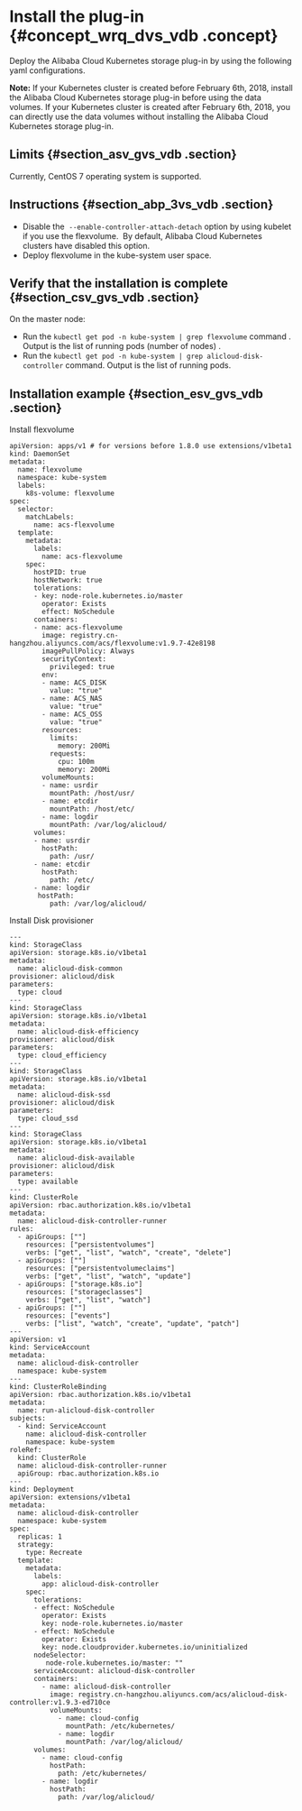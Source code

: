 # Install the plug-in {#concept_wrq_dvs_vdb .concept}

Deploy the Alibaba Cloud Kubernetes storage plug-in by using the following yaml configurations.

**Note:** If your Kubernetes cluster is created before February 6th, 2018, install the Alibaba Cloud Kubernetes storage plug-in before using the data volumes. If your Kubernetes cluster is created after February 6th, 2018, you can directly use the data volumes without installing the Alibaba Cloud Kubernetes storage plug-in.

## Limits {#section_asv_gvs_vdb .section}

Currently, CentOS 7 operating system is supported.

## Instructions {#section_abp_3vs_vdb .section}

-   Disable the  `--enable-controller-attach-detach` option by using kubelet if you use the flexvolume.  By default, Alibaba Cloud Kubernetes clusters have disabled this option.
-   Deploy flexvolume in the kube-system user space.

## Verify that the installation is complete {#section_csv_gvs_vdb .section}

On the master node:

-   Run the `kubectl get pod -n kube-system | grep flexvolume` command . Output is the list of running pods \(number of nodes\) .
-   Run the `kubectl get pod -n kube-system | grep alicloud-disk-controller` command. Output is the list of running pods.

## Installation example {#section_esv_gvs_vdb .section}

Install flexvolume

```
apiVersion: apps/v1 # for versions before 1.8.0 use extensions/v1beta1
kind: DaemonSet
metadata:
  name: flexvolume
  namespace: kube-system
  labels:
    k8s-volume: flexvolume
spec:
  selector:
    matchLabels:
      name: acs-flexvolume
  template:
    metadata:
      labels:
        name: acs-flexvolume
    spec:
      hostPID: true
      hostNetwork: true
      tolerations:
      - key: node-role.kubernetes.io/master
        operator: Exists
        effect: NoSchedule
      containers:
      - name: acs-flexvolume
        image: registry.cn-hangzhou.aliyuncs.com/acs/flexvolume:v1.9.7-42e8198
        imagePullPolicy: Always
        securityContext:
          privileged: true
        env:
        - name: ACS_DISK
          value: "true"
        - name: ACS_NAS
          value: "true"
        - name: ACS_OSS
          value: "true"
        resources:
          limits:
            memory: 200Mi
          requests:
            cpu: 100m
            memory: 200Mi
        volumeMounts:
        - name: usrdir
          mountPath: /host/usr/
        - name: etcdir
          mountPath: /host/etc/
        - name: logdir
          mountPath: /var/log/alicloud/
      volumes:
      - name: usrdir
        hostPath:
          path: /usr/
      - name: etcdir
        hostPath:
          path: /etc/
      - name: logdir
       hostPath:
          path: /var/log/alicloud/
```

Install Disk provisioner

```
---
kind: StorageClass
apiVersion: storage.k8s.io/v1beta1
metadata:
  name: alicloud-disk-common
provisioner: alicloud/disk
parameters:
  type: cloud
---
kind: StorageClass
apiVersion: storage.k8s.io/v1beta1
metadata:
  name: alicloud-disk-efficiency
provisioner: alicloud/disk
parameters:
  type: cloud_efficiency
---
kind: StorageClass
apiVersion: storage.k8s.io/v1beta1
metadata:
  name: alicloud-disk-ssd
provisioner: alicloud/disk
parameters:
  type: cloud_ssd
---
kind: StorageClass
apiVersion: storage.k8s.io/v1beta1
metadata:
  name: alicloud-disk-available
provisioner: alicloud/disk
parameters:
  type: available
---
kind: ClusterRole
apiVersion: rbac.authorization.k8s.io/v1beta1
metadata:
  name: alicloud-disk-controller-runner
rules:
  - apiGroups: [""]
    resources: ["persistentvolumes"]
    verbs: ["get", "list", "watch", "create", "delete"]
  - apiGroups: [""]
    resources: ["persistentvolumeclaims"]
    verbs: ["get", "list", "watch", "update"]
  - apiGroups: ["storage.k8s.io"]
    resources: ["storageclasses"]
    verbs: ["get", "list", "watch"]
  - apiGroups: [""]
    resources: ["events"]
    verbs: ["list", "watch", "create", "update", "patch"]
---
apiVersion: v1
kind: ServiceAccount
metadata:
  name: alicloud-disk-controller
  namespace: kube-system
---
kind: ClusterRoleBinding
apiVersion: rbac.authorization.k8s.io/v1beta1
metadata:
  name: run-alicloud-disk-controller
subjects:
  - kind: ServiceAccount
    name: alicloud-disk-controller
    namespace: kube-system
roleRef:
  kind: ClusterRole
  name: alicloud-disk-controller-runner
  apiGroup: rbac.authorization.k8s.io
---
kind: Deployment
apiVersion: extensions/v1beta1
metadata:
  name: alicloud-disk-controller
  namespace: kube-system
spec:
  replicas: 1
  strategy:
    type: Recreate
  template:
    metadata:
      labels:
        app: alicloud-disk-controller
    spec:
      tolerations:
      - effect: NoSchedule
        operator: Exists
        key: node-role.kubernetes.io/master
      - effect: NoSchedule
        operator: Exists
        key: node.cloudprovider.kubernetes.io/uninitialized
      nodeSelector:
         node-role.kubernetes.io/master: ""
      serviceAccount: alicloud-disk-controller
      containers:
        - name: alicloud-disk-controller
          image: registry.cn-hangzhou.aliyuncs.com/acs/alicloud-disk-controller:v1.9.3-ed710ce
          volumeMounts:
            - name: cloud-config
              mountPath: /etc/kubernetes/
            - name: logdir
              mountPath: /var/log/alicloud/
      volumes:
        - name: cloud-config
          hostPath:
            path: /etc/kubernetes/
        - name: logdir
          hostPath:
            path: /var/log/alicloud/
```

